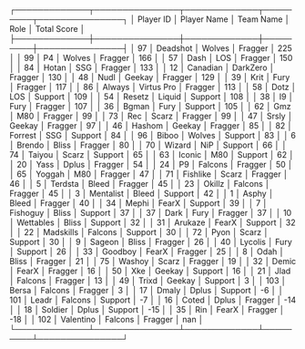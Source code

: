 ┌─────────────┬───────────────┬─────────────┬─────────┬───────────────┐
│   Player ID │ Player Name   │ Team Name   │ Role    │   Total Score │
├─────────────┼───────────────┼─────────────┼─────────┼───────────────┤
│          97 │ Deadshot      │ Wolves      │ Fragger │           225 │
│          99 │ P4            │ Wolves      │ Fragger │           166 │
│          57 │ Dash          │ LOS         │ Fragger │           150 │
│          84 │ Hotan         │ SSG         │ Fragger │           133 │
│          12 │ Canadian      │ DarkZero    │ Fragger │           130 │
│          48 │ Nudl          │ Geekay      │ Fragger │           129 │
│          39 │ Krit          │ Fury        │ Fragger │           117 │
│          86 │ Always        │ Virtus Pro  │ Fragger │           113 │
│          58 │ Dotz          │ LOS         │ Support │           109 │
│          54 │ Resetz        │ Liquid      │ Support │           108 │
│          38 │ I9            │ Fury        │ Fragger │           107 │
│          36 │ Bgman         │ Fury        │ Support │           105 │
│          62 │ Gmz           │ M80         │ Fragger │            99 │
│          73 │ Rec           │ Scarz       │ Fragger │            99 │
│          47 │ Srsly         │ Geekay      │ Fragger │            97 │
│          46 │ Hashom        │ Geekay      │ Fragger │            85 │
│          82 │ Forrest       │ SSG         │ Support │            84 │
│          96 │ Biboo         │ Wolves      │ Support │            83 │
│           6 │ Brendo        │ Bliss       │ Fragger │            80 │
│          70 │ Wizard        │ NiP         │ Support │            66 │
│          74 │ Taiyou        │ Scarz       │ Support │            65 │
│          63 │ Iconic        │ M80         │ Support │            62 │
│          20 │ Yass          │ Dplus       │ Fragger │            54 │
│          24 │ P9            │ Falcons     │ Fragger │            50 │
│          65 │ Yoggah        │ M80         │ Fragger │            47 │
│          71 │ Fishlike      │ Scarz       │ Fragger │            46 │
│           5 │ Terdsta       │ Bleed       │ Fragger │            45 │
│          23 │ Okillz        │ Falcons     │ Fragger │            45 │
│           3 │ Mentalist     │ Bleed       │ Support │            42 │
│           1 │ Asphy         │ Bleed       │ Fragger │            40 │
│          34 │ Mephi         │ FearX       │ Support │            39 │
│           7 │ Fishoguy      │ Bliss       │ Support │            37 │
│          37 │ Dark          │ Fury        │ Fragger │            37 │
│          10 │ Wettables     │ Bliss       │ Support │            32 │
│          31 │ Arukaze       │ FearX       │ Support │            32 │
│          22 │ Madskills     │ Falcons     │ Support │            30 │
│          72 │ Pyon          │ Scarz       │ Support │            30 │
│           9 │ Sageon        │ Bliss       │ Fragger │            26 │
│          40 │ Lycolis       │ Fury        │ Support │            26 │
│          33 │ Goodboy       │ FearX       │ Fragger │            25 │
│           8 │ Odah          │ Bliss       │ Fragger │            21 │
│          75 │ Washoy        │ Scarz       │ Fragger │            19 │
│          32 │ Demic         │ FearX       │ Fragger │            16 │
│          50 │ Xke           │ Geekay      │ Support │            16 │
│          21 │ Jlad          │ Falcons     │ Fragger │            13 │
│          49 │ Trixd         │ Geekay      │ Support │             3 │
│         103 │ Bersa         │ Falcons     │ Fragger │             3 │
│          17 │ Dmaly         │ Dplus       │ Support │            -6 │
│         101 │ Leadr         │ Falcons     │ Support │            -7 │
│          16 │ Coted         │ Dplus       │ Fragger │           -14 │
│          18 │ Soldier       │ Dplus       │ Support │           -15 │
│          35 │ Rin           │ FearX       │ Fragger │           -18 │
│         102 │ Valentino     │ Falcons     │ Fragger │           nan │
└─────────────┴───────────────┴─────────────┴─────────┴───────────────┘